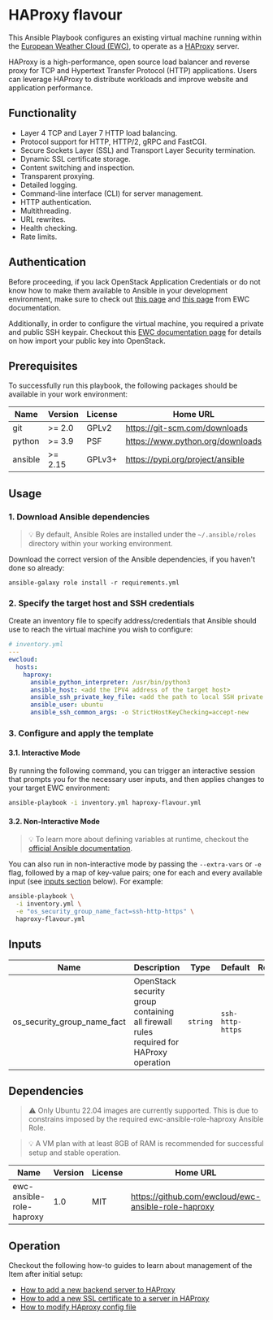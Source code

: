 # HAProxy flavour

This Ansible Playbook configures an existing virtual machine running
within the [European Weather Cloud (EWC)](https://europeanweather.cloud/), to operate as a [HAProxy](https://www.haproxy.org/) server.

HAProxy is a high-performance, open source load balancer and reverse proxy for TCP and Hypertext Transfer Protocol (HTTP) applications.
Users can leverage HAProxy to distribute workloads and improve website and application performance.

## Functionality

* Layer 4 TCP and Layer 7 HTTP load balancing.
* Protocol support for HTTP, HTTP/2, gRPC and FastCGI.
* Secure Sockets Layer (SSL) and Transport Layer Security termination.
* Dynamic SSL certificate storage.
* Content switching and inspection.
* Transparent proxying.
* Detailed logging.
* Command-line interface (CLI) for server management.
* HTTP authentication.
* Multithreading.
* URL rewrites.
* Health checking.
* Rate limits.

## Authentication

Before proceeding, if you lack OpenStack Application Credentials or do not know
how to make them available to Ansible in your development environment, make sure
to check out [this page](https://confluence.ecmwf.int/display/EWCLOUDKB/EWC+-+How+to+request+Openstack+Application+Credentials)
and [this page](https://confluence.ecmwf.int/display/EWCLOUDKB/EWC+-+OpenStack+Command-Line+client#EWCOpenStackCommandLineclient-GettingStarted)
from EWC documentation.

Additionally, in order to configure the virtual machine, you
required a private and public SSH keypair. Checkout this
[EWC documentation page](https://confluence.ecmwf.int/display/EWCLOUDKB/EWC+-+OpenStack+Command-Line+client#EWCOpenStackCommandLineclient-ImportSSHkey)
for details on how import your public key into OpenStack.

## Prerequisites

To successfully run this playbook, the following packages should be available in your work environment:

| Name | Version | License | Home URL |
|------|---------|----- |-----|
| git | >= 2.0 | GPLv2  | https://git-scm.com/downloads |
| python | >= 3.9   | PSF | https://www.python.org/downloads  |
| ansible |>= 2.15 |  GPLv3+ | https://pypi.org/project/ansible  |

## Usage

### 1. Download  Ansible dependencies
>💡 By default, Ansible Roles are installed under the `~/.ansible/roles` directory within your working environment.

Download the correct version of the Ansible dependencies, if you haven't done so already:

```
ansible-galaxy role install -r requirements.yml
```

### 2. Specify the target host and SSH credentials
Create an inventory file to specify address/credentials that Ansible should use
to reach the virtual machine you wish to configure:

```yaml
# inventory.yml
---
ewcloud:
  hosts:
    haproxy:
      ansible_python_interpreter: /usr/bin/python3
      ansible_host: <add the IPV4 address of the target host>
      ansible_ssh_private_key_file: <add the path to local SSH private key file>
      ansible_user: ubuntu
      ansible_ssh_common_args: -o StrictHostKeyChecking=accept-new
```

### 3. Configure and apply the template

#### 3.1. Interactive Mode

By running the following command, you can trigger an interactive session that
prompts you for the necessary user inputs, and then applies changes to your
target EWC environment:

```bash
ansible-playbook -i inventory.yml haproxy-flavour.yml
```

#### 3.2. Non-Interactive Mode

>💡 To learn more about defining variables at runtime, checkout the
[official Ansible documentation](https://docs.ansible.com/ansible/latest/playbook_guide/playbooks_variables.html).

You can also run in non-interactive mode by passing the
`--extra-vars` or `-e` flag, followed by a map of  key-value pairs; one for
each and every available input (see [inputs section](#inputs) below). For
example:

```bash
ansible-playbook \
  -i inventory.yml \
  -e "os_security_group_name_fact=ssh-http-https" \
  haproxy-flavour.yml
```

## Inputs

| Name | Description | Type | Default | Required |
|------|-------------|------|---------|:--------:|
| os_security_group_name_fact | OpenStack security group containing all firewall rules required for HAProxy operation | `string` | `ssh-http-https` | yes |

## Dependencies
> ⚠️ Only Ubuntu 22.04 images are currently supported.
This is due to constrains imposed by the required ewc-ansible-role-haproxy
Ansible Role.

> 💡 A VM plan with at least 8GB of RAM is recommended for successful setup and
stable operation.

| Name | Version | License | Home URL |
|------|---------|------|------|
| ewc-ansible-role-haproxy | 1.0 |  MIT | https://github.com/ewcloud/ewc-ansible-role-haproxy |

## Operation
Checkout the following how-to guides to learn about management of the Item after initial setup:
* [How to add a new backend server to HAProxy](./docs/how-to/how-to-add-a-new-backend-server-to-haproxy.md)
* [How to add a new SSL certificate to a server in HAProxy](./docs/how-to/how-to-add-a-new-ssl-certifacte-to-server-in-haproxy.md)
* [How to modify HAproxy config file](./docs/how-to/how-to-modify-haproxy-config-file.md)